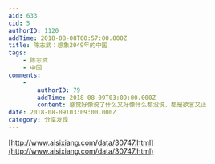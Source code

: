 ```yaml
---
aid: 633
cid: 5
authorID: 1120
addTime: 2018-08-08T00:57:00.000Z
title: 陈志武：想象2049年的中国
tags:
    - 陈志武
    - 中国
comments:
    -
        authorID: 79
        addTime: 2018-08-09T03:09:00.000Z
        content: 感觉好像说了什么又好像什么都没说，都是欲言又止
date: 2018-08-09T03:09:00.000Z
category: 分享发现
---
```


[http://www.aisixiang.com/data/30747.html](http://www.aisixiang.com/data/30747.html)
